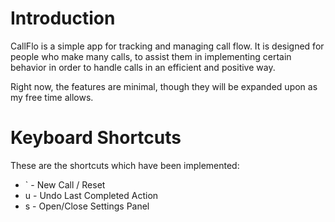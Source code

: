 # Introduction
CallFlo is a simple app for tracking and managing call flow. It is designed for people who make many calls, to assist them in implementing certain behavior in order to handle calls in an efficient and positive way.

Right now, the features are minimal, though they will be expanded upon as my free time allows.

# Keyboard Shortcuts
These are the shortcuts which have been implemented:
- ` - New Call / Reset
- u - Undo Last Completed Action
- s - Open/Close Settings Panel